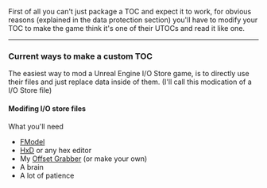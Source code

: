 <p>First of all you can't just package a TOC and expect it to work, for obvious reasons (explained in the data protection section) you'll have to modify your TOC to make the game think it's one of their UTOCs and read it like one.</p>
<hr>

<h3>Current ways to make a custom TOC</h3>
<p>The easiest way to mod a Unreal Engine I/O Store game, is to directly use their files and just replace data inside of them. (I'll call this modication of a I/O Store file)</p>

<h4>Modifing I/O store files</h4>
<p>What you'll need</p>
<ul>
  <li><a href="https://github.com/4sval/FModel">FModel</a></li>
  <li><a href="https://mh-nexus.de/en/hxd/">HxD</a> or any hex editor</li>
  <li>My <a href="https://google.com?q=making a repo soon">Offset Grabber</a> (or make your own)</li>
  <li>A brain</li>
  <li>A lot of patience</li>
</ul>
